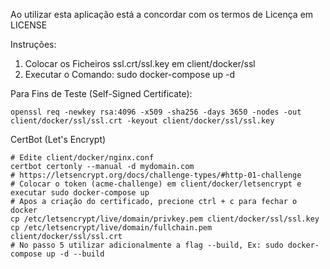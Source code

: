 Ao utilizar esta aplicação está a concordar com os termos de Licença em LICENSE

Instruções:

<ol>
    <li>Colocar os Ficheiros ssl.crt/ssl.key em client/docker/ssl</li>
    <li>Executar o Comando: sudo docker-compose up -d</li>
</ol>

Para Fins de Teste (Self-Signed Certificate):

    openssl req -newkey rsa:4096 -x509 -sha256 -days 3650 -nodes -out client/docker/ssl/ssl.crt -keyout client/docker/ssl/ssl.key

CertBot (Let's Encrypt)

    # Edite client/docker/nginx.conf
    certbot certonly --manual -d mydomain.com
    # https://letsencrypt.org/docs/challenge-types/#http-01-challenge
    # Colocar o token (acme-challenge) em client/docker/letsencrypt e executar sudo docker-compose up
    # Apos a criação do certificado, precione ctrl + c para fechar o docker
    cp /etc/letsencrypt/live/domain/privkey.pem client/docker/ssl/ssl.key
    cp /etc/letsencrypt/live/domain/fullchain.pem client/docker/ssl/ssl.crt
    # No passo 5 utilizar adicionalmente a flag --build, Ex: sudo docker-compose up -d --build
